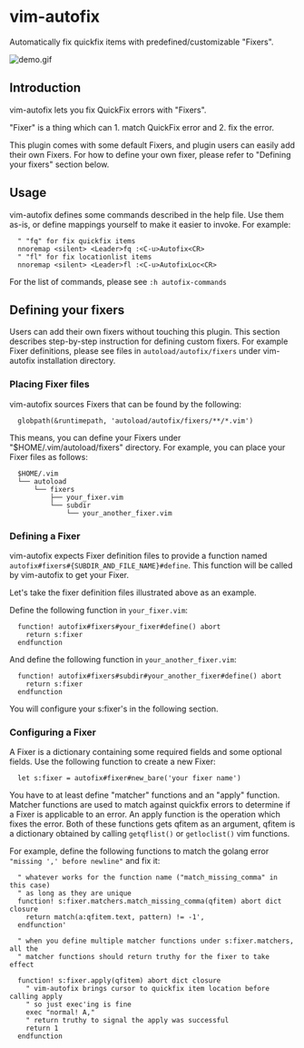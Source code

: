 # vim-autofix

Automatically fix quickfix items with predefined/customizable "Fixers".

![demo.gif](https://user-images.githubusercontent.com/1609598/35377941-66f656e4-01f4-11e8-924d-1998aac6447a.gif)

## Introduction

vim-autofix lets you fix QuickFix errors with "Fixers".

"Fixer" is a thing which can 1. match QuickFix error and 2. fix the error.

This plugin comes with some default Fixers, and plugin users can easily add
their own Fixers. For how to define your own fixer, please refer to
"Defining your fixers" section below.

## Usage

vim-autofix defines some commands described in the help file. Use them
as-is, or define mappings yourself to make it easier to invoke. For example:

```vim
  " "fq" for fix quickfix items
  nnoremap <silent> <Leader>fq :<C-u>Autofix<CR>
  " "fl" for fix locationlist items
  nnoremap <silent> <Leader>fl :<C-u>AutofixLoc<CR>
```

For the list of commands, please see `:h autofix-commands`

## Defining your fixers

Users can add their own fixers without touching this plugin. This section
describes step-by-step instruction for defining custom fixers.
For example Fixer definitions, please see files in `autoload/autofix/fixers`
under vim-autofix installation directory.

### Placing Fixer files

vim-autofix sources Fixers that can be found by the following:

```vim
  globpath(&runtimepath, 'autoload/autofix/fixers/**/*.vim')
```

This means, you can define your Fixers under "$HOME/.vim/autoload/fixers"
directory. For example, you can place your Fixer files as follows:

```
  $HOME/.vim
  └── autoload
      └── fixers
          ├── your_fixer.vim
          └── subdir
              └── your_another_fixer.vim
```

### Defining a Fixer

vim-autofix expects Fixer definition files to provide a function named
`autofix#fixers#{SUBDIR_AND_FILE_NAME}#define`. This function will be called
by vim-autofix to get your Fixer.

Let's take the fixer definition files illustrated above as an example.

Define the following function in `your_fixer.vim`:

```vim
  function! autofix#fixers#your_fixer#define() abort
    return s:fixer
  endfunction
```

And define the following function in `your_another_fixer.vim`:

```vim
  function! autofix#fixers#subdir#your_another_fixer#define() abort
    return s:fixer
  endfunction
```

You will configure your s:fixer's in the following section.

### Configuring a Fixer

A Fixer is a dictionary containing some required fields and some optional
fields. Use the following function to create a new Fixer:

```vim
  let s:fixer = autofix#fixer#new_bare('your fixer name')
```

You have to at least define "matcher" functions and an "apply" function.
Matcher functions are used to match against quickfix errors to determine if
a Fixer is applicable to an error. An apply function is the operation which
fixes the error.  Both of these functions gets qfitem as an argument, qfitem
is a dictionary obtained by calling `getqflist()` or `getloclist()` vim
functions.

For example, define the following functions to match the golang error
`"missing ',' before newline"` and fix it:

```vim
  " whatever works for the function name ("match_missing_comma" in this case)
  " as long as they are unique
  function! s:fixer.matchers.match_missing_comma(qfitem) abort dict closure
    return match(a:qfitem.text, pattern) != -1',
  endfunction'

  " when you define multiple matcher functions under s:fixer.matchers, all the
  " matcher functions should return truthy for the fixer to take effect

  function! s:fixer.apply(qfitem) abort dict closure
    " vim-autofix brings cursor to quickfix item location before calling apply
    " so just exec'ing is fine
    exec "normal! A,"
    " return truthy to signal the apply was successful
    return 1
  endfunction
```
